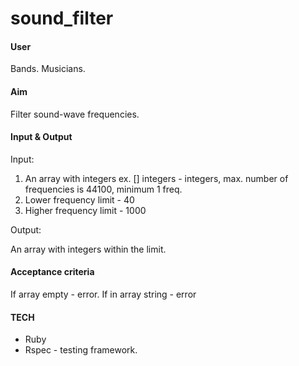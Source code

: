 # sound_filter

#### User

Bands. Musicians.

#### Aim

Filter sound-wave frequencies.

#### Input & Output

Input:
1) An array with integers ex. [] integers - integers, max. number of frequencies is 44100, minimum 1 freq.
2) Lower frequency limit - 40
3) Higher frequency limit  - 1000

Output:

An array with integers within the limit.

#### Acceptance criteria

If array empty - error.
If in array string - error

#### TECH
- Ruby
- Rspec - testing framework.
